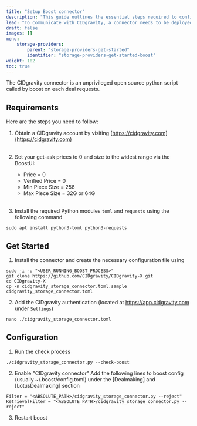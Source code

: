 ```yaml
---
title: "Setup Boost connector"
description: "This guide outlines the essential steps required to configure the CIDgravity connector in conjunction with a Boost node."
lead: "To communicate with CIDgravity, a connector needs to be deployed on the miner."
draft: false
images: []
menu:
    storage-providers:
        parent: "storage-providers-get-started"
        identifier: "storage-providers-get-started-boost"
weight: 102
toc: true
---
```


The CIDgravity connector is an unprivileged open source python script called by boost on each deal requests.

## Requirements

Here are the steps you need to follow:

1. Obtain a CIDgravity account by visiting [https://cidgravity.com](https://cidgravity.com)
<br /><br />

2. Set your get-ask prices to 0 and size to the widest range via the BoostUI:
    - Price          = 0
    - Verified Price = 0
    - Min Piece Size = 256
    - Max Piece Size = 32G or 64G
<br /><br />

3. Install the required Python modules `toml` and `requests` using the following command 

```
sudo apt install python3-toml python3-requests
```

## Get Started
1. Install the connector and create the necessary configuration file using

```
sudo -i -u "<USER_RUNNING_BOOST_PROCESS>"
git clone https://github.com/CIDgravity/CIDgravity-X.git
cd CIDgravity-X
cp -n cidgravity_storage_connector.toml.sample cidgravity_storage_connector.toml
```

2. Add the CIDgravity authentication <TOKEN> (located at https://app.cidgravity.com under `Settings`)

```
nano ./cidgravity_storage_connector.toml
```

## Configuration

1. Run the check process 

```
./cidgravity_storage_connector.py --check-boost
```

2. Enable "CIDgravity connector"
Add the following lines to boost config (usually ~/.boost/config.toml) under the [Dealmaking] and [LotusDealmaking] section

```
Filter = "<ABSOLUTE_PATH>/cidgravity_storage_connector.py --reject"
RetrievalFilter = "<ABSOLUTE_PATH>/cidgravity_storage_connector.py --reject"
```    

3. Restart boost

